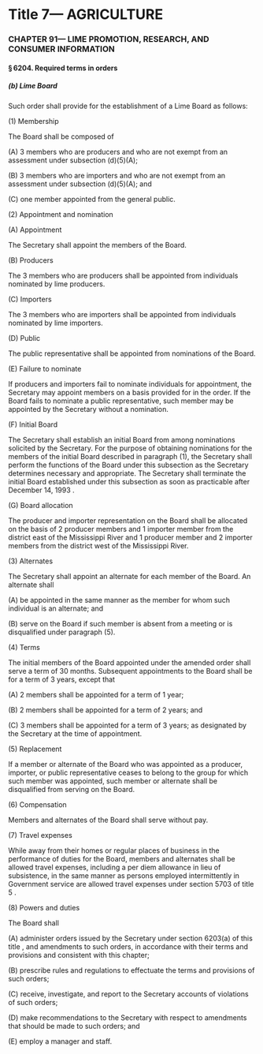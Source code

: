 
# Title 7— AGRICULTURE
### CHAPTER 91— LIME PROMOTION, RESEARCH, AND CONSUMER INFORMATION
#### § 6204. Required terms in orders
##### (b) Lime Board

Such order shall provide for the establishment of a Lime Board as follows:

(1) Membership

The Board shall be composed of

(A) 3 members who are producers and who are not exempt from an assessment under subsection (d)(5)(A);

(B) 3 members who are importers and who are not exempt from an assessment under subsection (d)(5)(A); and

(C) one member appointed from the general public.

(2) Appointment and nomination

(A) Appointment

The Secretary shall appoint the members of the Board.

(B) Producers

The 3 members who are producers shall be appointed from individuals nominated by lime producers.

(C) Importers

The 3 members who are importers shall be appointed from individuals nominated by lime importers.

(D) Public

The public representative shall be appointed from nominations of the Board.

(E) Failure to nominate

If producers and importers fail to nominate individuals for appointment, the Secretary may appoint members on a basis provided for in the order. If the Board fails to nominate a public representative, such member may be appointed by the Secretary without a nomination.

(F) Initial Board

The Secretary shall establish an initial Board from among nominations solicited by the Secretary. For the purpose of obtaining nominations for the members of the initial Board described in paragraph (1), the Secretary shall perform the functions of the Board under this subsection as the Secretary determines necessary and appropriate. The Secretary shall terminate the initial Board established under this subsection as soon as practicable after December 14, 1993 .

(G) Board allocation

The producer and importer representation on the Board shall be allocated on the basis of 2 producer members and 1 importer member from the district east of the Mississippi River and 1 producer member and 2 importer members from the district west of the Mississippi River.

(3) Alternates

The Secretary shall appoint an alternate for each member of the Board. An alternate shall

(A) be appointed in the same manner as the member for whom such individual is an alternate; and

(B) serve on the Board if such member is absent from a meeting or is disqualified under paragraph (5).

(4) Terms

The initial members of the Board appointed under the amended order shall serve a term of 30 months. Subsequent appointments to the Board shall be for a term of 3 years, except that

(A) 2 members shall be appointed for a term of 1 year;

(B) 2 members shall be appointed for a term of 2 years; and

(C) 3 members shall be appointed for a term of 3 years; as designated by the Secretary at the time of appointment.

(5) Replacement

If a member or alternate of the Board who was appointed as a producer, importer, or public representative ceases to belong to the group for which such member was appointed, such member or alternate shall be disqualified from serving on the Board.

(6) Compensation

Members and alternates of the Board shall serve without pay.

(7) Travel expenses

While away from their homes or regular places of business in the performance of duties for the Board, members and alternates shall be allowed travel expenses, including a per diem allowance in lieu of subsistence, in the same manner as persons employed intermittently in Government service are allowed travel expenses under section 5703 of title 5 .

(8) Powers and duties

The Board shall

(A) administer orders issued by the Secretary under section 6203(a) of this title , and amendments to such orders, in accordance with their terms and provisions and consistent with this chapter;

(B) prescribe rules and regulations to effectuate the terms and provisions of such orders;

(C) receive, investigate, and report to the Secretary accounts of violations of such orders;

(D) make recommendations to the Secretary with respect to amendments that should be made to such orders; and

(E) employ a manager and staff.
